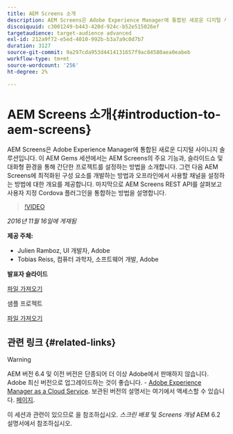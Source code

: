 ```yaml
---
title: AEM Screens 소개
description: AEM Screens은 Adobe Experience Manager에 통합된 새로운 디지털 사이니지 솔루션입니다. 이 AEM Gems 세션에서는 AEM Screens의 주요 기능과, 슬라이드쇼 및 대화형 환경을 통해 간단한 프로젝트를 설정하는 방법을 소개합니다. 그런 다음 AEM Screens에 최적화된 구성 요소를 개발하는 방법과 오프라인에서 사용할 채널을 설정하는 방법에 대한 개요를 제공합니다. 마지막으로 AEM Screens REST API를 살펴보고 사용자 지정 Cordova 플러그인을 통합하는 방법을 설명합니다.
discoiquuid: c3001249-b443-420d-924c-b52e515026ef
targetaudience: target-audience advanced
exl-id: 212a9f72-e5ed-4010-992b-b3a7a9c0d7b7
duration: 3127
source-git-commit: 9a297cda953d4414131657f9ac84580aea0eabeb
workflow-type: tm+mt
source-wordcount: '256'
ht-degree: 2%

---
```


# AEM Screens 소개{#introduction-to-aem-screens}

AEM Screens은 Adobe Experience Manager에 통합된 새로운 디지털 사이니지 솔루션입니다. 이 AEM Gems 세션에서는 AEM Screens의 주요 기능과, 슬라이드쇼 및 대화형 환경을 통해 간단한 프로젝트를 설정하는 방법을 소개합니다. 그런 다음 AEM Screens에 최적화된 구성 요소를 개발하는 방법과 오프라인에서 사용할 채널을 설정하는 방법에 대한 개요를 제공합니다. 마지막으로 AEM Screens REST API를 살펴보고 사용자 지정 Cordova 플러그인을 통합하는 방법을 설명합니다.

>[!VIDEO](https://video.tv.adobe.com/v/19301/?quality=9)

*2016년 11월 16일에 게재됨*

**제공 주체:**

* Julien Ramboz, UI 개발자, Adobe
* Tobias Reiss, 컴퓨터 과학자, 소프트웨어 개발, Adobe

**발표자 슬라이드**

[파일 가져오기](assets/2016-11-16-aem-screens.pdf)

샘플 프로젝트

[파일 가져오기](assets/aemscreensgems.zip)

## 관련 링크 {#related-links}


>[!WARNING]
>
>AEM 버전 6.4 및 이전 버전은 단종되어 더 이상 Adobe에서 판매하지 않습니다.  Adobe 최신 버전으로 업그레이드하는 것이 좋습니다. - [Adobe Experience Manager as a Cloud Service](https://experienceleague.adobe.com/docs/experience-manager-cloud-service.html?lang=ko-KR).  보관된 버전의 설명서는 여기에서 액세스할 수 있습니다. [페이지](https://experienceleague.adobe.com/docs/experience-manager-release-information/aem-release-updates/previous-updates/aem-previous-versions.html).
>
>이 세션과 관련이 있으므로 을 참조하십시오. *스크린 배포* 및 *Screens 개념* AEM 6.2 설명서에서 참조하십시오.
